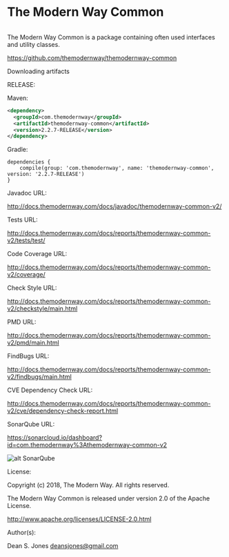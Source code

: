 The Modern Way Common
======

![<TMW>](http://docs.themodernway.com/tmw4.jpg)

The Modern Way Common is a package containing often used interfaces and utility classes.

https://github.com/themodernway/themodernway-common

Downloading artifacts

RELEASE:

Maven:
```xml
<dependency>
  <groupId>com.themodernway</groupId>
  <artifactId>themodernway-common</artifactId>
  <version>2.2.7-RELEASE</version>
</dependency>
```
Gradle:
```
dependencies {
    compile(group: 'com.themodernway', name: 'themodernway-common', version: '2.2.7-RELEASE')
}
```
Javadoc URL:

http://docs.themodernway.com/docs/javadoc/themodernway-common-v2/

Tests URL:

http://docs.themodernway.com/docs/reports/themodernway-common-v2/tests/test/

Code Coverage URL:

http://docs.themodernway.com/docs/reports/themodernway-common-v2/coverage/

Check Style URL:

http://docs.themodernway.com/docs/reports/themodernway-common-v2/checkstyle/main.html

PMD URL:

http://docs.themodernway.com/docs/reports/themodernway-common-v2/pmd/main.html

FindBugs URL:

http://docs.themodernway.com/docs/reports/themodernway-common-v2/findbugs/main.html

CVE Dependency Check URL:

http://docs.themodernway.com/docs/reports/themodernway-common-v2/cve/dependency-check-report.html

SonarQube URL:

https://sonarcloud.io/dashboard?id=com.themodernway%3Athemodernway-common-v2

![alt SonarQube](https://sonarcloud.io/api/project_badges/measure?project=com.themodernway%3Athemodernway-common-v2&metric=alert_status "SonarQube") 

License:

Copyright (c) 2018, The Modern Way. All rights reserved.

The Modern Way Common is released under version 2.0 of the Apache License.

http://www.apache.org/licenses/LICENSE-2.0.html

Author(s):

Dean S. Jones
deansjones@gmail.com
